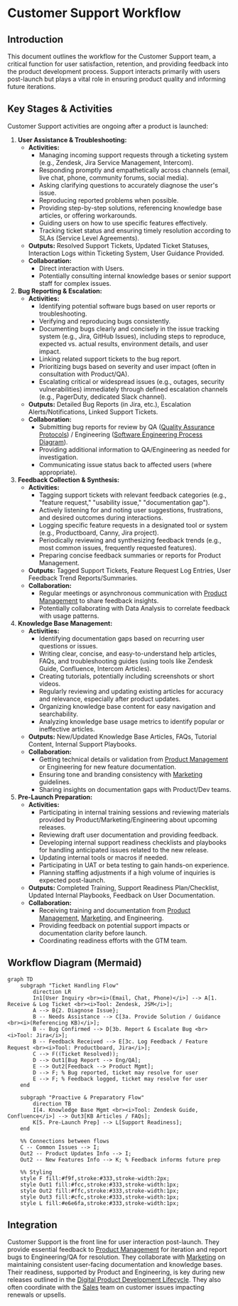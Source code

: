 # Customer Support Workflow

## Introduction

This document outlines the workflow for the Customer Support team, a critical function for user satisfaction, retention, and providing feedback into the product development process. Support interacts primarily with users post-launch but plays a vital role in ensuring product quality and informing future iterations.

## Key Stages & Activities

Customer Support activities are ongoing after a product is launched:

1.  **User Assistance & Troubleshooting:**
    *   **Activities:**
        *   Managing incoming support requests through a ticketing system (e.g., Zendesk, Jira Service Management, Intercom).
        *   Responding promptly and empathetically across channels (email, live chat, phone, community forums, social media).
        *   Asking clarifying questions to accurately diagnose the user's issue.
        *   Reproducing reported problems when possible.
        *   Providing step-by-step solutions, referencing knowledge base articles, or offering workarounds.
        *   Guiding users on how to use specific features effectively.
        *   Tracking ticket status and ensuring timely resolution according to SLAs (Service Level Agreements).
    *   **Outputs:** Resolved Support Tickets, Updated Ticket Statuses, Interaction Logs within Ticketing System, User Guidance Provided.
    *   **Collaboration:**
        *   Direct interaction with Users.
        *   Potentially consulting internal knowledge bases or senior support staff for complex issues.
2.  **Bug Reporting & Escalation:**
    *   **Activities:**
        *   Identifying potential software bugs based on user reports or troubleshooting.
        *   Verifying and reproducing bugs consistently.
        *   Documenting bugs clearly and concisely in the issue tracking system (e.g., Jira, GitHub Issues), including steps to reproduce, expected vs. actual results, environment details, and user impact.
        *   Linking related support tickets to the bug report.
        *   Prioritizing bugs based on severity and user impact (often in consultation with Product/QA).
        *   Escalating critical or widespread issues (e.g., outages, security vulnerabilities) immediately through defined escalation channels (e.g., PagerDuty, dedicated Slack channel).
    *   **Outputs:** Detailed Bug Reports (in Jira, etc.), Escalation Alerts/Notifications, Linked Support Tickets.
    *   **Collaboration:**
        *   Submitting bug reports for review by QA ([Quality Assurance Protocols](./quality_assurance_protocols.md)) / Engineering ([Software Engineering Process Diagram](./software_engineering_process_diagram.md)).
        *   Providing additional information to QA/Engineering as needed for investigation.
        *   Communicating issue status back to affected users (where appropriate).
3.  **Feedback Collection & Synthesis:**
    *   **Activities:**
        *   Tagging support tickets with relevant feedback categories (e.g., "feature request," "usability issue," "documentation gap").
        *   Actively listening for and noting user suggestions, frustrations, and desired outcomes during interactions.
        *   Logging specific feature requests in a designated tool or system (e.g., Productboard, Canny, Jira project).
        *   Periodically reviewing and synthesizing feedback trends (e.g., most common issues, frequently requested features).
        *   Preparing concise feedback summaries or reports for Product Management.
    *   **Outputs:** Tagged Support Tickets, Feature Request Log Entries, User Feedback Trend Reports/Summaries.
    *   **Collaboration:**
        *   Regular meetings or asynchronous communication with [Product Management](./product_management_workflow.md) to share feedback insights.
        *   Potentially collaborating with Data Analysis to correlate feedback with usage patterns.
4.  **Knowledge Base Management:**
    *   **Activities:**
        *   Identifying documentation gaps based on recurring user questions or issues.
        *   Writing clear, concise, and easy-to-understand help articles, FAQs, and troubleshooting guides (using tools like Zendesk Guide, Confluence, Intercom Articles).
        *   Creating tutorials, potentially including screenshots or short videos.
        *   Regularly reviewing and updating existing articles for accuracy and relevance, especially after product updates.
        *   Organizing knowledge base content for easy navigation and searchability.
        *   Analyzing knowledge base usage metrics to identify popular or ineffective articles.
    *   **Outputs:** New/Updated Knowledge Base Articles, FAQs, Tutorial Content, Internal Support Playbooks.
    *   **Collaboration:**
        *   Getting technical details or validation from [Product Management](./product_management_workflow.md) or Engineering for new feature documentation.
        *   Ensuring tone and branding consistency with [Marketing](./marketing_product_workflow.md) guidelines.
        *   Sharing insights on documentation gaps with Product/Dev teams.
5.  **Pre-Launch Preparation:**
    *   **Activities:**
        *   Participating in internal training sessions and reviewing materials provided by Product/Marketing/Engineering about upcoming releases.
        *   Reviewing draft user documentation and providing feedback.
        *   Developing internal support readiness checklists and playbooks for handling anticipated issues related to the new release.
        *   Updating internal tools or macros if needed.
        *   Participating in UAT or beta testing to gain hands-on experience.
        *   Planning staffing adjustments if a high volume of inquiries is expected post-launch.
    *   **Outputs:** Completed Training, Support Readiness Plan/Checklist, Updated Internal Playbooks, Feedback on User Documentation.
    *   **Collaboration:**
        *   Receiving training and documentation from [Product Management](./product_management_workflow.md), [Marketing](./marketing_product_workflow.md), and Engineering.
        *   Providing feedback on potential support impacts or documentation clarity before launch.
        *   Coordinating readiness efforts with the GTM team.

## Workflow Diagram (Mermaid)

```mermaid
graph TD
    subgraph "Ticket Handling Flow"
        direction LR
        In1[User Inquiry <br><i>(Email, Chat, Phone)</i>] --> A[1. Receive & Log Ticket <br><i>Tool: Zendesk, JSM</i>];
        A --> B{2. Diagnose Issue};
        B -- Needs Assistance --> C[3a. Provide Solution / Guidance <br><i>(Referencing KB)</i>];
        B -- Bug Confirmed --> D[3b. Report & Escalate Bug <br><i>Tool: Jira</i>];
        B -- Feedback Received --> E[3c. Log Feedback / Feature Request <br><i>Tool: Productboard, Jira</i>];
        C --> F((Ticket Resolved));
        D --> Out1[Bug Report --> Eng/QA];
        E --> Out2[Feedback --> Product Mgmt];
        D --> F; % Bug reported, ticket may resolve for user
        E --> F; % Feedback logged, ticket may resolve for user
    end

    subgraph "Proactive & Preparatory Flow"
        direction TB
        I[4. Knowledge Base Mgmt <br><i>Tool: Zendesk Guide, Confluence</i>] --> Out3[KB Articles / FAQs];
        K[5. Pre-Launch Prep] --> L[Support Readiness];
    end

    %% Connections between flows
    C -- Common Issues --> I;
    Out2 -- Product Updates Info --> I;
    Out2 -- New Features Info --> K; % Feedback informs future prep

    %% Styling
    style F fill:#f9f,stroke:#333,stroke-width:2px;
    style Out1 fill:#fcc,stroke:#333,stroke-width:1px;
    style Out2 fill:#ffc,stroke:#333,stroke-width:1px;
    style Out3 fill:#cfc,stroke:#333,stroke-width:1px;
    style L fill:#e6e6fa,stroke:#333,stroke-width:1px;
```

## Integration

Customer Support is the front line for user interaction post-launch. They provide essential feedback to [Product Management](./product_management_workflow.md) for iteration and report bugs to Engineering/QA for resolution. They collaborate with [Marketing](./marketing_product_workflow.md) on maintaining consistent user-facing documentation and knowledge bases. Their readiness, supported by Product and Engineering, is key during new releases outlined in the [Digital Product Development Lifecycle](./digital_product_lifecycle.md). They also often coordinate with the [Sales](./sales_product_workflow.md) team on customer issues impacting renewals or upsells.